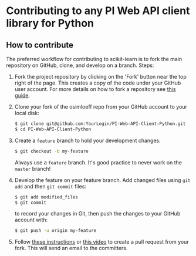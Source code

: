 
Contributing to any PI Web API client library for Python
============================


How to contribute
-----------------

The preferred workflow for contributing to scikit-learn is to fork the
main repository on GitHub, clone, and develop on a branch. Steps:

1. Fork the project repository by clicking on the 'Fork' button near the top right of the page. This creates
   a copy of the code under your GitHub user account. For more details on
   how to fork a repository see [this guide](https://help.github.com/articles/fork-a-repo/).

2. Clone your fork of the osimloeff repo from your GitHub account to your local disk:

   ```bash
   $ git clone git@github.com:YourLogin/PI-Web-API-Client-Python.git
   $ cd PI-Web-API-Client-Python
   ```

3. Create a ``feature`` branch to hold your development changes:

   ```bash
   $ git checkout -b my-feature
   ```

   Always use a ``feature`` branch. It's good practice to never work on the ``master`` branch!

4. Develop the feature on your feature branch. Add changed files using ``git add`` and then ``git commit`` files:

   ```bash
   $ git add modified_files
   $ git commit
   ```

   to record your changes in Git, then push the changes to your GitHub account with:

   ```bash
   $ git push -u origin my-feature
   ```

5. Follow [these instructions](https://help.github.com/articles/creating-a-pull-request-from-a-fork) or [this video](https://www.youtube.com/watch?v=YTbRzhQju4c)
to create a pull request from your fork. This will send an email to the committers.

